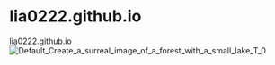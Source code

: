 # lia0222.github.io
lia0222.github.io
![Default_Create_a_surreal_image_of_a_forest_with_a_small_lake_T_0](https://github.com/lia0222/lia0222.github.io/assets/172749676/fec1f1e6-9a0d-474b-a077-c1e0a961ff0b)
